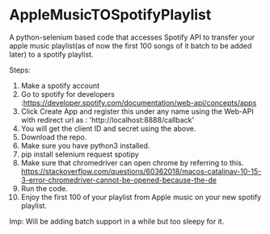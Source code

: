 # AppleMusicTOSpotifyPlaylist
A python-selenium based code that accesses Spotify API to transfer your apple music playlist(as of now the first 100 songs of it batch to be added later) to a spotify playlist.

Steps:
1. Make a spotify account
2. Go to spotify for developers :https://developer.spotify.com/documentation/web-api/concepts/apps
3. Click Create App and register this under any name using the Web-API with redirect url as : 'http://localhost:8888/callback'
4. You will get the client ID and secret using the above.
5. Download the repo.
6. Make sure you have python3 installed.
7. pip install selenium request spotipy
8. Make sure that chromedriver can open chrome by referring to this. https://stackoverflow.com/questions/60362018/macos-catalinav-10-15-3-error-chromedriver-cannot-be-opened-because-the-de
9. Run the code.
10. Enjoy the first 100 of your playlist from Apple music on your new spotify playlist.


Imp: Will be adding batch support in a while but too sleepy for it.
